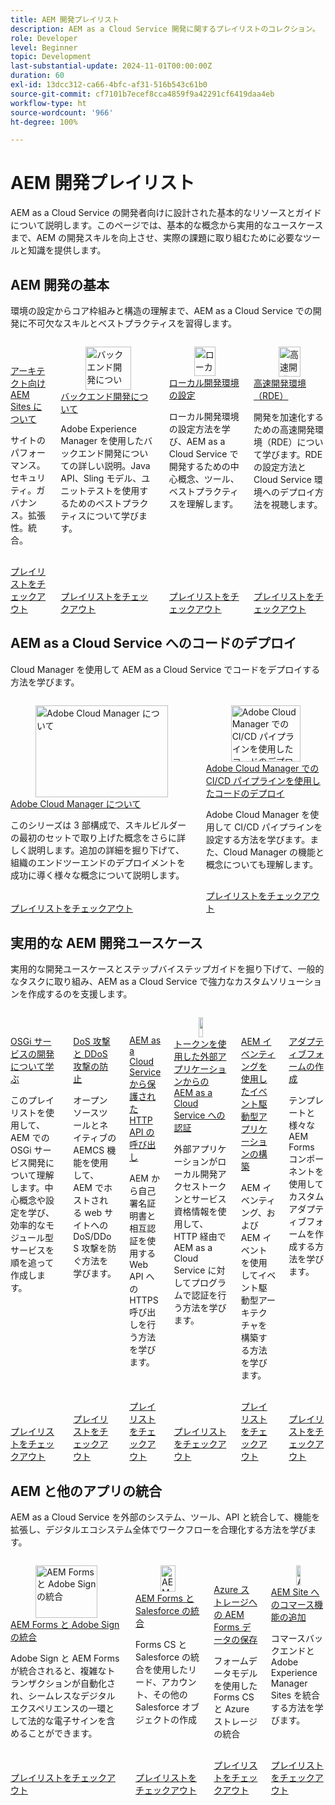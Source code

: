 ```yaml
---
title: AEM 開発プレイリスト
description: AEM as a Cloud Service 開発に関するプレイリストのコレクション。
role: Developer
level: Beginner
topic: Development
last-substantial-update: 2024-11-01T00:00:00Z
duration: 60
exl-id: 13dcc312-ca66-4bfc-af31-516b543c61b0
source-git-commit: cf7101b7ecef8cca4859f9a42291cf6419daa4eb
workflow-type: ht
source-wordcount: '966'
ht-degree: 100%

---
```


# AEM 開発プレイリスト

AEM as a Cloud Service の開発者向けに設計された基本的なリソースとガイドについて説明します。このページでは、基本的な概念から実用的なユースケースまで、AEM の開発スキルを向上させ、実際の課題に取り組むために必要なツールと知識を提供します。

## AEM 開発の基本

環境の設定からコア枠組みと構造の理解まで、AEM as a Cloud Service での開発に不可欠なスキルとベストプラクティスを習得します。

<!-- CARDS 

* https://experienceleague.adobe.com/en/playlists/experience-manager-sites-understand-architects
* https://experienceleague.adobe.com/en/playlists/experience-manager-all-understand-back-end-development
* https://experienceleague.adobe.com/en/playlists/experience-manager-all-setup-local-development
* https://experienceleague.adobe.com/en/playlists/experience-manager-all-develop-rde

-->
<!-- START CARDS HTML - DO NOT MODIFY BY HAND -->
<div class="columns">
    <div class="column is-half-tablet is-half-desktop is-one-third-widescreen" aria-label="Understand AEM Sites for Architects">
        <div class="card" style="height: 100%; display: flex; flex-direction: column; height: 100%;">
            <div class="card-image">
                <figure class="image x-is-16by9">
                    <a href="https://experienceleague.adobe.com/ja/playlists/experience-manager-sites-understand-architects" title="アーキテクト向け AEM Sites について">
                        <img class="is-bordered-r-small" src="https://experienceleague.adobe.com/en/playlists/media_1079d7d05b9f1ad433bdec71fac7e04436e1684f1.jpeg?width=400&format=pjpg&optimize=medium" alt="アーキテクト向け AEM Sites について"
                             style="width: 100%; aspect-ratio: 16 / 9; object-fit: cover; overflow: hidden; display: block; margin: auto;">
                    </a>
                </figure>
            </div>
            <div class="card-content is-padded-small" style="display: flex; flex-direction: column; flex-grow: 1; justify-content: space-between;">
                <div class="top-card-content">
                    <p class="headline is-size-6 has-text-weight-bold">
                        <a href="https://experienceleague.adobe.com/ja/playlists/experience-manager-sites-understand-architects" title="アーキテクト向け AEM Sites について">アーキテクト向け AEM Sites について</a>
                    </p>
                    <p class="is-size-6">サイトのパフォーマンス。セキュリティ。ガバナンス。拡張性。統合。</p>
                </div>
                <a href="https://experienceleague.adobe.com/ja/playlists/experience-manager-sites-understand-architects" class="spectrum-Button spectrum-Button--outline spectrum-Button--primary spectrum-Button--sizeM" style="align-self: flex-start; margin-top: 1rem;">
                    <span class="spectrum-Button-label has-no-wrap has-text-weight-bold">プレイリストをチェックアウト</span>
                </a>
            </div>
        </div>
    </div>
    <div class="column is-half-tablet is-half-desktop is-one-third-widescreen" aria-label="Understand Back-End Development">
        <div class="card" style="height: 100%; display: flex; flex-direction: column; height: 100%;">
            <div class="card-image">
                <figure class="image x-is-16by9">
                    <a href="https://experienceleague.adobe.com/ja/playlists/experience-manager-all-understand-back-end-development" title="バックエンド開発について">
                        <img class="is-bordered-r-small" src="https://experienceleague.adobe.com/en/playlists/media_1c88e99f3fe604dccf409b32d697b66f60431eee7.jpeg?width=400&format=pjpg&optimize=medium" alt="バックエンド開発について"
                             style="width: 100%; aspect-ratio: 16 / 9; object-fit: cover; overflow: hidden; display: block; margin: auto;">
                    </a>
                </figure>
            </div>
            <div class="card-content is-padded-small" style="display: flex; flex-direction: column; flex-grow: 1; justify-content: space-between;">
                <div class="top-card-content">
                    <p class="headline is-size-6 has-text-weight-bold">
                        <a href="https://experienceleague.adobe.com/ja/playlists/experience-manager-all-understand-back-end-development" title="バックエンド開発について">バックエンド開発について</a>
                    </p>
                    <p class="is-size-6">Adobe Experience Manager を使用したバックエンド開発についての詳しい説明。Java API、Sling モデル、ユニットテストを使用するためのベストプラクティスについて学びます。</p>
                </div>
                <a href="https://experienceleague.adobe.com/ja/playlists/experience-manager-all-understand-back-end-development" class="spectrum-Button spectrum-Button--outline spectrum-Button--primary spectrum-Button--sizeM" style="align-self: flex-start; margin-top: 1rem;">
                    <span class="spectrum-Button-label has-no-wrap has-text-weight-bold">プレイリストをチェックアウト</span>
                </a>
            </div>
        </div>
    </div>
    <div class="column is-half-tablet is-half-desktop is-one-third-widescreen" aria-label="Set Up a Local Development Environment">
        <div class="card" style="height: 100%; display: flex; flex-direction: column; height: 100%;">
            <div class="card-image">
                <figure class="image x-is-16by9">
                    <a href="https://experienceleague.adobe.com/ja/playlists/experience-manager-all-setup-local-development" title="ローカル開発環境の設定">
                        <img class="is-bordered-r-small" src="https://experienceleague.adobe.com/en/playlists/media_1b3dccbab8c493251ffdc7f23e39fde9fded0f255.jpeg?width=400&format=pjpg&optimize=medium" alt="ローカル開発環境の設定"
                             style="width: 100%; aspect-ratio: 16 / 9; object-fit: cover; overflow: hidden; display: block; margin: auto;">
                    </a>
                </figure>
            </div>
            <div class="card-content is-padded-small" style="display: flex; flex-direction: column; flex-grow: 1; justify-content: space-between;">
                <div class="top-card-content">
                    <p class="headline is-size-6 has-text-weight-bold">
                        <a href="https://experienceleague.adobe.com/ja/playlists/experience-manager-all-setup-local-development" title="ローカル開発環境の設定">ローカル開発環境の設定</a>
                    </p>
                    <p class="is-size-6">ローカル開発環境の設定方法を学び、AEM as a Cloud Service で開発するための中心概念、ツール、ベストプラクティスを理解します。</p>
                </div>
                <a href="https://experienceleague.adobe.com/ja/playlists/experience-manager-all-setup-local-development" class="spectrum-Button spectrum-Button--outline spectrum-Button--primary spectrum-Button--sizeM" style="align-self: flex-start; margin-top: 1rem;">
                    <span class="spectrum-Button-label has-no-wrap has-text-weight-bold">プレイリストをチェックアウト</span>
                </a>
            </div>
        </div>
    </div>
    <div class="column is-half-tablet is-half-desktop is-one-third-widescreen" aria-label="Rapid Development Environment (RDE)">
        <div class="card" style="height: 100%; display: flex; flex-direction: column; height: 100%;">
            <div class="card-image">
                <figure class="image x-is-16by9">
                    <a href="https://experienceleague.adobe.com/ja/playlists/experience-manager-all-develop-rde" title="高速開発環境（RDE）">
                        <img class="is-bordered-r-small" src="https://experienceleague.adobe.com/en/playlists/media_102cf0aa068306e35b13599b5ccef446e89a78890.jpeg?width=400&format=pjpg&optimize=medium" alt="高速開発環境（RDE）"
                             style="width: 100%; aspect-ratio: 16 / 9; object-fit: cover; overflow: hidden; display: block; margin: auto;">
                    </a>
                </figure>
            </div>
            <div class="card-content is-padded-small" style="display: flex; flex-direction: column; flex-grow: 1; justify-content: space-between;">
                <div class="top-card-content">
                    <p class="headline is-size-6 has-text-weight-bold">
                        <a href="https://experienceleague.adobe.com/ja/playlists/experience-manager-all-develop-rde" title="高速開発環境（RDE）">高速開発環境（RDE）</a>
                    </p>
                    <p class="is-size-6">開発を加速化するための高速開発環境（RDE）について学びます。RDE の設定方法とCloud Service 環境へのデプロイ方法を視聴します。</p>
                </div>
                <a href="https://experienceleague.adobe.com/ja/playlists/experience-manager-all-develop-rde" class="spectrum-Button spectrum-Button--outline spectrum-Button--primary spectrum-Button--sizeM" style="align-self: flex-start; margin-top: 1rem;">
                    <span class="spectrum-Button-label has-no-wrap has-text-weight-bold">プレイリストをチェックアウト</span>
                </a>
            </div>
        </div>
    </div>
</div>
<!-- END CARDS HTML - DO NOT MODIFY BY HAND -->


## AEM as a Cloud Service へのコードのデプロイ

Cloud Manager を使用して AEM as a Cloud Service でコードをデプロイする方法を学びます。

<!-- CARDS 

* https://experienceleague.adobe.com/en/playlists/experience-manager-cloud-manager-understand
* https://experienceleague.adobe.com/en/playlists/experience-manager-cloud-manager-deploy-ci-cd

-->
<!-- START CARDS HTML - DO NOT MODIFY BY HAND -->
<div class="columns">
    <div class="column is-half-tablet is-half-desktop is-one-third-widescreen" aria-label="Understand Adobe Cloud Manager">
        <div class="card" style="height: 100%; display: flex; flex-direction: column; height: 100%;">
            <div class="card-image">
                <figure class="image x-is-16by9">
                    <a href="https://experienceleague.adobe.com/ja/playlists/experience-manager-cloud-manager-understand" title="Adobe Cloud Manager について">
                        <img class="is-bordered-r-small" src="https://experienceleague.adobe.com/en/playlists/media_1383686274558dee2e609c6c1b74ff1ded52dbcf3.jpeg?width=400&format=pjpg&optimize=medium" alt="Adobe Cloud Manager について"
                             style="width: 100%; aspect-ratio: 16 / 9; object-fit: cover; overflow: hidden; display: block; margin: auto;">
                    </a>
                </figure>
            </div>
            <div class="card-content is-padded-small" style="display: flex; flex-direction: column; flex-grow: 1; justify-content: space-between;">
                <div class="top-card-content">
                    <p class="headline is-size-6 has-text-weight-bold">
                        <a href="https://experienceleague.adobe.com/ja/playlists/experience-manager-cloud-manager-understand" title="Adobe Cloud Manager について">Adobe Cloud Manager について</a>
                    </p>
                    <p class="is-size-6">このシリーズは 3 部構成で、スキルビルダーの最初のセットで取り上げた概念をさらに詳しく説明します。追加の詳細を掘り下げて、組織のエンドツーエンドのデプロイメントを成功に導く様々な概念について説明します。</p>
                </div>
                <a href="https://experienceleague.adobe.com/ja/playlists/experience-manager-cloud-manager-understand" class="spectrum-Button spectrum-Button--outline spectrum-Button--primary spectrum-Button--sizeM" style="align-self: flex-start; margin-top: 1rem;">
                    <span class="spectrum-Button-label has-no-wrap has-text-weight-bold">プレイリストをチェックアウト</span>
                </a>
            </div>
        </div>
    </div>
    <div class="column is-half-tablet is-half-desktop is-one-third-widescreen" aria-label="Deploy Code with CI/CD Pipelines in Adobe Cloud Manager">
        <div class="card" style="height: 100%; display: flex; flex-direction: column; height: 100%;">
            <div class="card-image">
                <figure class="image x-is-16by9">
                    <a href="https://experienceleague.adobe.com/ja/playlists/experience-manager-cloud-manager-deploy-ci-cd" title="Adobe Cloud Manager での CI/CD パイプラインを使用したコードのデプロイ">
                        <img class="is-bordered-r-small" src="https://experienceleague.adobe.com/en/playlists/media_10c2e4d034d80903a1172b1c2c2735f56e10b88d4.jpeg?width=400&format=pjpg&optimize=medium" alt="Adobe Cloud Manager での CI/CD パイプラインを使用したコードのデプロイ"
                             style="width: 100%; aspect-ratio: 16 / 9; object-fit: cover; overflow: hidden; display: block; margin: auto;">
                    </a>
                </figure>
            </div>
            <div class="card-content is-padded-small" style="display: flex; flex-direction: column; flex-grow: 1; justify-content: space-between;">
                <div class="top-card-content">
                    <p class="headline is-size-6 has-text-weight-bold">
                        <a href="https://experienceleague.adobe.com/ja/playlists/experience-manager-cloud-manager-deploy-ci-cd" title="Adobe Cloud Manager での CI/CD パイプラインを使用したコードのデプロイ">Adobe Cloud Manager での CI/CD パイプラインを使用したコードのデプロイ</a>
                    </p>
                    <p class="is-size-6">Adobe Cloud Manager を使用して CI/CD パイプラインを設定する方法を学びます。また、Cloud Manager の機能と概念についても理解します。</p>
                </div>
                <a href="https://experienceleague.adobe.com/ja/playlists/experience-manager-cloud-manager-deploy-ci-cd" class="spectrum-Button spectrum-Button--outline spectrum-Button--primary spectrum-Button--sizeM" style="align-self: flex-start; margin-top: 1rem;">
                    <span class="spectrum-Button-label has-no-wrap has-text-weight-bold">プレイリストをチェックアウト</span>
                </a>
            </div>
        </div>
    </div>
</div>
<!-- END CARDS HTML - DO NOT MODIFY BY HAND -->


## 実用的な AEM 開発ユースケース

実用的な開発ユースケースとステップバイステップガイドを掘り下げて、一般的なタスクに取り組み、AEM as a Cloud Service で強力なカスタムソリューションを作成するのを支援します。

<!-- CARDS 

* https://experienceleague.adobe.com/en/playlists/experience-manager-all-develop-osgi-services
* https://experienceleague.adobe.com/en/playlists/experience-manager-all-prevent-dos-and-doss-attacks
* https://experienceleague.adobe.com/en/playlists/experience-manager-all-invoke-protected-apis
* https://experienceleague.adobe.com/en/playlists/experience-manager-all-authenticate-with-tokens
* https://experienceleague.adobe.com/en/playlists/experience-manager-all-build-event-driven-applications
* https://experienceleague.adobe.com/en/playlists/experience-manager-forms-create-adaptive-form

-->
<!-- START CARDS HTML - DO NOT MODIFY BY HAND -->
<div class="columns">
    <div class="column is-half-tablet is-half-desktop is-one-third-widescreen" aria-label="Learn to Develop OSGi Services">
        <div class="card" style="height: 100%; display: flex; flex-direction: column; height: 100%;">
            <div class="card-image">
                <figure class="image x-is-16by9">
                    <a href="https://experienceleague.adobe.com/ja/playlists/experience-manager-all-develop-osgi-services" title="OSGi サービスの開発について学ぶ">
                        <img class="is-bordered-r-small" src="https://experienceleague.adobe.com/en/playlists/media_10efbe00bbfa3f785119b47b83c95138a045fe0dc.jpeg?width=400&format=pjpg&optimize=medium" alt="OSGi サービスの開発について学ぶ"
                             style="width: 100%; aspect-ratio: 16 / 9; object-fit: cover; overflow: hidden; display: block; margin: auto;">
                    </a>
                </figure>
            </div>
            <div class="card-content is-padded-small" style="display: flex; flex-direction: column; flex-grow: 1; justify-content: space-between;">
                <div class="top-card-content">
                    <p class="headline is-size-6 has-text-weight-bold">
                        <a href="https://experienceleague.adobe.com/ja/playlists/experience-manager-all-develop-osgi-services" title="OSGi サービスの開発について学ぶ">OSGi サービスの開発について学ぶ</a>
                    </p>
                    <p class="is-size-6">このプレイリストを使用して、AEM での OSGi サービス開発について理解します。中心概念や設定を学び、効率的なモジュール型サービスを順を追って作成します。</p>
                </div>
                <a href="https://experienceleague.adobe.com/ja/playlists/experience-manager-all-develop-osgi-services" class="spectrum-Button spectrum-Button--outline spectrum-Button--primary spectrum-Button--sizeM" style="align-self: flex-start; margin-top: 1rem;">
                    <span class="spectrum-Button-label has-no-wrap has-text-weight-bold">プレイリストをチェックアウト</span>
                </a>
            </div>
        </div>
    </div>
    <div class="column is-half-tablet is-half-desktop is-one-third-widescreen" aria-label="Prevent DoS and DDoS Attacks">
        <div class="card" style="height: 100%; display: flex; flex-direction: column; height: 100%;">
            <div class="card-image">
                <figure class="image x-is-16by9">
                    <a href="https://experienceleague.adobe.com/ja/playlists/experience-manager-all-prevent-dos-and-doss-attacks" title="DoS 攻撃と DDoS 攻撃の防止">
                        <img class="is-bordered-r-small" src="https://experienceleague.adobe.com/en/playlists/media_1df5af469c6cea05d7a157601e839fc8262fb224d.jpeg?width=400&format=pjpg&optimize=medium" alt="DoS 攻撃と DDoS 攻撃の防止"
                             style="width: 100%; aspect-ratio: 16 / 9; object-fit: cover; overflow: hidden; display: block; margin: auto;">
                    </a>
                </figure>
            </div>
            <div class="card-content is-padded-small" style="display: flex; flex-direction: column; flex-grow: 1; justify-content: space-between;">
                <div class="top-card-content">
                    <p class="headline is-size-6 has-text-weight-bold">
                        <a href="https://experienceleague.adobe.com/ja/playlists/experience-manager-all-prevent-dos-and-doss-attacks" title="DoS 攻撃と DDoS 攻撃の防止">DoS 攻撃と DDoS 攻撃の防止</a>
                    </p>
                    <p class="is-size-6">オープンソースツールとネイティブの AEMCS 機能を使用して、AEM でホストされる web サイトへの DoS/DDoS 攻撃を防ぐ方法を学びます。</p>
                </div>
                <a href="https://experienceleague.adobe.com/ja/playlists/experience-manager-all-prevent-dos-and-doss-attacks" class="spectrum-Button spectrum-Button--outline spectrum-Button--primary spectrum-Button--sizeM" style="align-self: flex-start; margin-top: 1rem;">
                    <span class="spectrum-Button-label has-no-wrap has-text-weight-bold">プレイリストをチェックアウト</span>
                </a>
            </div>
        </div>
    </div>
    <div class="column is-half-tablet is-half-desktop is-one-third-widescreen" aria-label="Invoke Protected HTTP APIs from AEM as a Cloud Service">
        <div class="card" style="height: 100%; display: flex; flex-direction: column; height: 100%;">
            <div class="card-image">
                <figure class="image x-is-16by9">
                    <a href="https://experienceleague.adobe.com/ja/playlists/experience-manager-all-invoke-protected-apis" title="AEM as a Cloud Service から保護された HTTP API の呼び出し">
                        <img class="is-bordered-r-small" src="https://experienceleague.adobe.com/en/playlists/media_124127b06939a25e2f759269c33a6f3d6e1e73f83.jpeg?width=400&format=pjpg&optimize=medium" alt="AEM as a Cloud Service から保護された HTTP API の呼び出し"
                             style="width: 100%; aspect-ratio: 16 / 9; object-fit: cover; overflow: hidden; display: block; margin: auto;">
                    </a>
                </figure>
            </div>
            <div class="card-content is-padded-small" style="display: flex; flex-direction: column; flex-grow: 1; justify-content: space-between;">
                <div class="top-card-content">
                    <p class="headline is-size-6 has-text-weight-bold">
                        <a href="https://experienceleague.adobe.com/ja/playlists/experience-manager-all-invoke-protected-apis" title="AEM as a Cloud Service から保護された HTTP API の呼び出し">AEM as a Cloud Service から保護された HTTP API の呼び出し</a>
                    </p>
                    <p class="is-size-6">AEM から自己署名証明書と相互認証を使用する Web API への HTTPS 呼び出しを行う方法を学びます。</p>
                </div>
                <a href="https://experienceleague.adobe.com/ja/playlists/experience-manager-all-invoke-protected-apis" class="spectrum-Button spectrum-Button--outline spectrum-Button--primary spectrum-Button--sizeM" style="align-self: flex-start; margin-top: 1rem;">
                    <span class="spectrum-Button-label has-no-wrap has-text-weight-bold">プレイリストをチェックアウト</span>
                </a>
            </div>
        </div>
    </div>
    <div class="column is-half-tablet is-half-desktop is-one-third-widescreen" aria-label="Authenticate to AEM as a Cloud Service from an External Application Using Tokens">
        <div class="card" style="height: 100%; display: flex; flex-direction: column; height: 100%;">
            <div class="card-image">
                <figure class="image x-is-16by9">
                    <a href="https://experienceleague.adobe.com/ja/playlists/experience-manager-all-authenticate-with-tokens" title="トークンを使用した外部アプリケーションからの AEM as a Cloud Service への認証">
                        <img class="is-bordered-r-small" src="https://experienceleague.adobe.com/en/playlists/media_19739c42fb856d41a44a824965e52a0e9d1d0ff93.jpeg?width=400&format=pjpg&optimize=medium" alt="トークンを使用した外部アプリケーションからの AEM as a Cloud Service への認証"
                             style="width: 100%; aspect-ratio: 16 / 9; object-fit: cover; overflow: hidden; display: block; margin: auto;">
                    </a>
                </figure>
            </div>
            <div class="card-content is-padded-small" style="display: flex; flex-direction: column; flex-grow: 1; justify-content: space-between;">
                <div class="top-card-content">
                    <p class="headline is-size-6 has-text-weight-bold">
                        <a href="https://experienceleague.adobe.com/ja/playlists/experience-manager-all-authenticate-with-tokens" title="トークンを使用した外部アプリケーションからの AEM as a Cloud Service への認証">トークンを使用した外部アプリケーションからの AEM as a Cloud Service への認証</a>
                    </p>
                    <p class="is-size-6">外部アプリケーションがローカル開発アクセストークンとサービス資格情報を使用して、HTTP 経由で AEM as a Cloud Service に対してプログラムで認証を行う方法を学びます。</p>
                </div>
                <a href="https://experienceleague.adobe.com/ja/playlists/experience-manager-all-authenticate-with-tokens" class="spectrum-Button spectrum-Button--outline spectrum-Button--primary spectrum-Button--sizeM" style="align-self: flex-start; margin-top: 1rem;">
                    <span class="spectrum-Button-label has-no-wrap has-text-weight-bold">プレイリストをチェックアウト</span>
                </a>
            </div>
        </div>
    </div>
    <div class="column is-half-tablet is-half-desktop is-one-third-widescreen" aria-label="Build Event-Driven Applications with AEM Eventing">
        <div class="card" style="height: 100%; display: flex; flex-direction: column; height: 100%;">
            <div class="card-image">
                <figure class="image x-is-16by9">
                    <a href="https://experienceleague.adobe.com/ja/playlists/experience-manager-all-build-event-driven-applications" title="AEM イベンティングを使用したイベント駆動型アプリケーションの構築">
                        <img class="is-bordered-r-small" src="https://experienceleague.adobe.com/en/playlists/media_1f862db6d4010a36681241b51b791e14d0bceed88.jpeg?width=400&format=pjpg&optimize=medium" alt="AEM イベンティングを使用したイベント駆動型アプリケーションの構築"
                             style="width: 100%; aspect-ratio: 16 / 9; object-fit: cover; overflow: hidden; display: block; margin: auto;">
                    </a>
                </figure>
            </div>
            <div class="card-content is-padded-small" style="display: flex; flex-direction: column; flex-grow: 1; justify-content: space-between;">
                <div class="top-card-content">
                    <p class="headline is-size-6 has-text-weight-bold">
                        <a href="https://experienceleague.adobe.com/ja/playlists/experience-manager-all-build-event-driven-applications" title="AEM イベンティングを使用したイベント駆動型アプリケーションの構築">AEM イベンティングを使用したイベント駆動型アプリケーションの構築</a>
                    </p>
                    <p class="is-size-6">AEM イベンティング、および AEM イベントを使用してイベント駆動型アーキテクチャを構築する方法を学びます。</p>
                </div>
                <a href="https://experienceleague.adobe.com/ja/playlists/experience-manager-all-build-event-driven-applications" class="spectrum-Button spectrum-Button--outline spectrum-Button--primary spectrum-Button--sizeM" style="align-self: flex-start; margin-top: 1rem;">
                    <span class="spectrum-Button-label has-no-wrap has-text-weight-bold">プレイリストをチェックアウト</span>
                </a>
            </div>
        </div>
    </div>
    <div class="column is-half-tablet is-half-desktop is-one-third-widescreen" aria-label="Create an Adaptive Form">
        <div class="card" style="height: 100%; display: flex; flex-direction: column; height: 100%;">
            <div class="card-image">
                <figure class="image x-is-16by9">
                    <a href="https://experienceleague.adobe.com/ja/playlists/experience-manager-forms-create-adaptive-form" title="アダプティブフォームの作成">
                        <img class="is-bordered-r-small" src="https://experienceleague.adobe.com/en/playlists/media_1d2800b28928f6b1f7b8b4087fbcd9eb7b5cdccca.jpeg?width=400&format=pjpg&optimize=medium" alt="アダプティブフォームの作成"
                             style="width: 100%; aspect-ratio: 16 / 9; object-fit: cover; overflow: hidden; display: block; margin: auto;">
                    </a>
                </figure>
            </div>
            <div class="card-content is-padded-small" style="display: flex; flex-direction: column; flex-grow: 1; justify-content: space-between;">
                <div class="top-card-content">
                    <p class="headline is-size-6 has-text-weight-bold">
                        <a href="https://experienceleague.adobe.com/ja/playlists/experience-manager-forms-create-adaptive-form" title="アダプティブフォームの作成">アダプティブフォームの作成</a>
                    </p>
                    <p class="is-size-6">テンプレートと様々な AEM Forms コンポーネントを使用してカスタムアダプティブフォームを作成する方法を学びます。</p>
                </div>
                <a href="https://experienceleague.adobe.com/ja/playlists/experience-manager-forms-create-adaptive-form" class="spectrum-Button spectrum-Button--outline spectrum-Button--primary spectrum-Button--sizeM" style="align-self: flex-start; margin-top: 1rem;">
                    <span class="spectrum-Button-label has-no-wrap has-text-weight-bold">プレイリストをチェックアウト</span>
                </a>
            </div>
        </div>
    </div>
</div>
<!-- END CARDS HTML - DO NOT MODIFY BY HAND -->


## AEM と他のアプリの統合

AEM as a Cloud Service を外部のシステム、ツール、API と統合して、機能を拡張し、デジタルエコシステム全体でワークフローを合理化する方法を学びます。

<!-- CARDS

* https://experienceleague.adobe.com/en/playlists/experience-manager-forms-integrate-adobe-sign
* https://experienceleague.adobe.com/en/playlists/experience-manager-forms-integrate-salesforce
* https://experienceleague.adobe.com/en/playlists/experience-manager-forms-store-data-in-azure-storage
* https://experienceleague.adobe.com/en/playlists/commerce-integrate-aem-sites

-->
<!-- START CARDS HTML - DO NOT MODIFY BY HAND -->
<div class="columns">
    <div class="column is-half-tablet is-half-desktop is-one-third-widescreen" aria-label="Integrate AEM Forms and Adobe Sign">
        <div class="card" style="height: 100%; display: flex; flex-direction: column; height: 100%;">
            <div class="card-image">
                <figure class="image x-is-16by9">
                    <a href="https://experienceleague.adobe.com/ja/playlists/experience-manager-forms-integrate-adobe-sign" title="AEM Forms と Adobe Sign の統合">
                        <img class="is-bordered-r-small" src="https://experienceleague.adobe.com/en/playlists/media_1f0841a26b2f3b55ff8b9d340f7046f88f4f58751.jpeg?width=400&format=pjpg&optimize=medium" alt="AEM Forms と Adobe Sign の統合"
                             style="width: 100%; aspect-ratio: 16 / 9; object-fit: cover; overflow: hidden; display: block; margin: auto;">
                    </a>
                </figure>
            </div>
            <div class="card-content is-padded-small" style="display: flex; flex-direction: column; flex-grow: 1; justify-content: space-between;">
                <div class="top-card-content">
                    <p class="headline is-size-6 has-text-weight-bold">
                        <a href="https://experienceleague.adobe.com/ja/playlists/experience-manager-forms-integrate-adobe-sign" title="AEM Forms と Adobe Sign の統合">AEM Forms と Adobe Sign の統合</a>
                    </p>
                    <p class="is-size-6">Adobe Sign と AEM Forms が統合されると、複雑なトランザクションが自動化され、シームレスなデジタルエクスペリエンスの一環として法的な電子サインを含めることができます。</p>
                </div>
                <a href="https://experienceleague.adobe.com/ja/playlists/experience-manager-forms-integrate-adobe-sign" class="spectrum-Button spectrum-Button--outline spectrum-Button--primary spectrum-Button--sizeM" style="align-self: flex-start; margin-top: 1rem;">
                    <span class="spectrum-Button-label has-no-wrap has-text-weight-bold">プレイリストをチェックアウト</span>
                </a>
            </div>
        </div>
    </div>
    <div class="column is-half-tablet is-half-desktop is-one-third-widescreen" aria-label="Integrate AEM Forms with Salesforce">
        <div class="card" style="height: 100%; display: flex; flex-direction: column; height: 100%;">
            <div class="card-image">
                <figure class="image x-is-16by9">
                    <a href="https://experienceleague.adobe.com/ja/playlists/experience-manager-forms-integrate-salesforce" title="AEM Forms と Salesforce の統合">
                        <img class="is-bordered-r-small" src="https://experienceleague.adobe.com/en/playlists/media_19b9fbd448095e10c30786f3468961ee4c58c36e3.jpeg?width=400&format=pjpg&optimize=medium" alt="AEM Forms と Salesforce の統合"
                             style="width: 100%; aspect-ratio: 16 / 9; object-fit: cover; overflow: hidden; display: block; margin: auto;">
                    </a>
                </figure>
            </div>
            <div class="card-content is-padded-small" style="display: flex; flex-direction: column; flex-grow: 1; justify-content: space-between;">
                <div class="top-card-content">
                    <p class="headline is-size-6 has-text-weight-bold">
                        <a href="https://experienceleague.adobe.com/ja/playlists/experience-manager-forms-integrate-salesforce" title="AEM Forms と Salesforce の統合">AEM Forms と Salesforce の統合</a>
                    </p>
                    <p class="is-size-6">Forms CS と Salesforce の統合を使用したリード、アカウント、その他の Salesforce オブジェクトの作成</p>
                </div>
                <a href="https://experienceleague.adobe.com/ja/playlists/experience-manager-forms-integrate-salesforce" class="spectrum-Button spectrum-Button--outline spectrum-Button--primary spectrum-Button--sizeM" style="align-self: flex-start; margin-top: 1rem;">
                    <span class="spectrum-Button-label has-no-wrap has-text-weight-bold">プレイリストをチェックアウト</span>
                </a>
            </div>
        </div>
    </div>
    <div class="column is-half-tablet is-half-desktop is-one-third-widescreen" aria-label="Store AEM Forms Data in Azure Storage">
        <div class="card" style="height: 100%; display: flex; flex-direction: column; height: 100%;">
            <div class="card-image">
                <figure class="image x-is-16by9">
                    <a href="https://experienceleague.adobe.com/ja/playlists/experience-manager-forms-store-data-in-azure-storage" title="Azure ストレージへの AEM Forms データの保存">
                        <img class="is-bordered-r-small" src="https://experienceleague.adobe.com/en/playlists/media_15978409f33cd3858199e6fa80be80839bf9a2515.jpeg?width=400&format=pjpg&optimize=medium" alt="Azure ストレージへの AEM Forms データの保存"
                             style="width: 100%; aspect-ratio: 16 / 9; object-fit: cover; overflow: hidden; display: block; margin: auto;">
                    </a>
                </figure>
            </div>
            <div class="card-content is-padded-small" style="display: flex; flex-direction: column; flex-grow: 1; justify-content: space-between;">
                <div class="top-card-content">
                    <p class="headline is-size-6 has-text-weight-bold">
                        <a href="https://experienceleague.adobe.com/ja/playlists/experience-manager-forms-store-data-in-azure-storage" title="Azure ストレージへの AEM Forms データの保存">Azure ストレージへの AEM Forms データの保存</a>
                    </p>
                    <p class="is-size-6">フォームデータモデルを使用した Forms CS と Azure ストレージの統合</p>
                </div>
                <a href="https://experienceleague.adobe.com/ja/playlists/experience-manager-forms-store-data-in-azure-storage" class="spectrum-Button spectrum-Button--outline spectrum-Button--primary spectrum-Button--sizeM" style="align-self: flex-start; margin-top: 1rem;">
                    <span class="spectrum-Button-label has-no-wrap has-text-weight-bold">プレイリストをチェックアウト</span>
                </a>
            </div>
        </div>
    </div>
    <div class="column is-half-tablet is-half-desktop is-one-third-widescreen" aria-label="Add Commerce Capabilities to your AEM Site">
        <div class="card" style="height: 100%; display: flex; flex-direction: column; height: 100%;">
            <div class="card-image">
                <figure class="image x-is-16by9">
                    <a href="https://experienceleague.adobe.com/ja/playlists/commerce-integrate-aem-sites" title="AEM Site へのコマース機能の追加">
                        <img class="is-bordered-r-small" src="https://experienceleague.adobe.com/en/playlists/media_1da2787808c6705e2c29bbbd9799563771a8bb314.jpeg?width=400&format=pjpg&optimize=medium" alt="AEM Site へのコマース機能の追加"
                             style="width: 100%; aspect-ratio: 16 / 9; object-fit: cover; overflow: hidden; display: block; margin: auto;">
                    </a>
                </figure>
            </div>
            <div class="card-content is-padded-small" style="display: flex; flex-direction: column; flex-grow: 1; justify-content: space-between;">
                <div class="top-card-content">
                    <p class="headline is-size-6 has-text-weight-bold">
                        <a href="https://experienceleague.adobe.com/ja/playlists/commerce-integrate-aem-sites" title="AEM Site へのコマース機能の追加">AEM Site へのコマース機能の追加</a>
                    </p>
                    <p class="is-size-6">コマースバックエンドと Adobe Experience Manager Sites を統合する方法を学びます。</p>
                </div>
                <a href="https://experienceleague.adobe.com/ja/playlists/commerce-integrate-aem-sites" class="spectrum-Button spectrum-Button--outline spectrum-Button--primary spectrum-Button--sizeM" style="align-self: flex-start; margin-top: 1rem;">
                    <span class="spectrum-Button-label has-no-wrap has-text-weight-bold">プレイリストをチェックアウト</span>
                </a>
            </div>
        </div>
    </div>
</div>
<!-- END CARDS HTML - DO NOT MODIFY BY HAND -->
